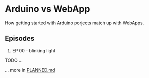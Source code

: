 # Arduino vs WebApp

How getting started with Arduino porjects match up with WebApps.

## Episodes

1. EP 00 - blinking light

TODO ...

... more in [PLANNED.md](PLANNED.md)
